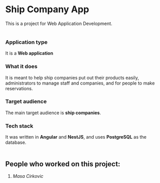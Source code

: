 # Ship Company App
This is a project for Web Application Development.
<br>
<br>

### Application type
It is a **Web application** 
<br>

### What it does
It is meant to help ship companies put out their products easily, administrators to manage staff and companies, and for people to make reservations.
<br>

### Target audience
The main target audience is **ship companies**.
<br>

### Tech stack
It was written in **Angular** and **NestJS**, and uses **PostgreSQL** as the database.
<br>
<br>

## People who worked on this project:
1. _Masa Cirkovic_
